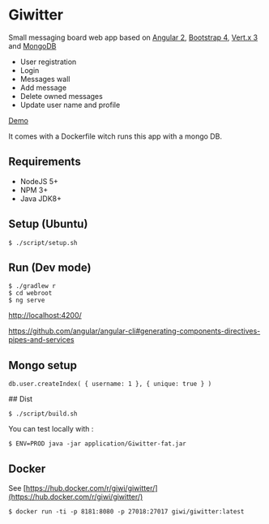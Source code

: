 # Giwitter

Small messaging board web app based on [Angular 2](https://angular.io/),
[Bootstrap 4](http://v4-alpha.getbootstrap.com/),
[Vert.x 3](http://vertx.io/) and [MongoDB](https://www.mongodb.com)

- User registration
- Login
- Messages wall
- Add message
- Delete owned messages
- Update user name and profile

[Demo](http://vps288382.ovh.net/#/)

It comes with a Dockerfile witch runs this app with a mongo DB.

## Requirements

- NodeJS 5+
- NPM 3+
- Java JDK8+

## Setup (Ubuntu)

    $ ./script/setup.sh

## Run (Dev mode)

    $ ./gradlew r
    $ cd webroot
    $ ng serve

[http://localhost:4200/](http://localhost:4200/)


https://github.com/angular/angular-cli#generating-components-directives-pipes-and-services

## Mongo setup

    db.user.createIndex( { username: 1 }, { unique: true } )

## Dist

    $ ./script/build.sh

You can test locally with :

    $ ENV=PROD java -jar application/Giwitter-fat.jar

## Docker

See [https://hub.docker.com/r/giwi/giwitter/](https://hub.docker.com/r/giwi/giwitter/)

    $ docker run -ti -p 8181:8080 -p 27018:27017 giwi/giwitter:latest